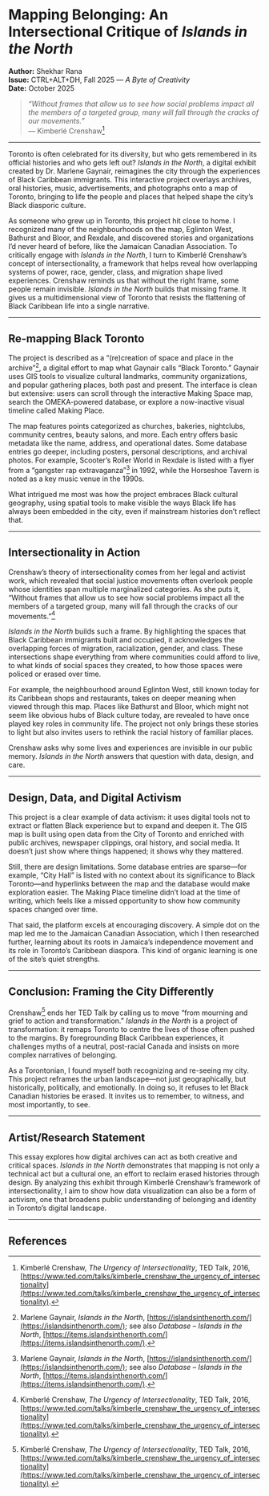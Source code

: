 # Mapping Belonging: An Intersectional Critique of *Islands in the North*

**Author:** Shekhar Rana  
**Issue:** CTRL+ALT+DH, Fall 2025 — *A Byte of Creativity*  
**Date:** October 2025  

> *“Without frames that allow us to see how social problems impact all the members of a targeted group, many will fall through the cracks of our movements.”*  
> — Kimberlé Crenshaw[^1]
---

Toronto is often celebrated for its diversity, but who gets remembered in its official histories and who gets left out? *Islands in the North*, a digital exhibit created by Dr. Marlene Gaynair, reimagines the city through the experiences of Black Caribbean immigrants. This interactive project overlays archives, oral histories, music, advertisements, and photographs onto a map of Toronto, bringing to life the people and places that helped shape the city’s Black diasporic culture.

As someone who grew up in Toronto, this project hit close to home. I recognized many of the neighbourhoods on the map, Eglinton West, Bathurst and Bloor, and Rexdale, and discovered stories and organizations I’d never heard of before, like the Jamaican Canadian Association. To critically engage with *Islands in the North*, I turn to Kimberlé Crenshaw’s concept of intersectionality, a framework that helps reveal how overlapping systems of power, race, gender, class, and migration shape lived experiences. Crenshaw reminds us that without the right frame, some people remain invisible. *Islands in the North* builds that missing frame. It gives us a multidimensional view of Toronto that resists the flattening of Black Caribbean life into a single narrative.

---

## Re-mapping Black Toronto

The project is described as a “(re)creation of space and place in the archive”[^2], a digital effort to map what Gaynair calls “Black Toronto.” Gaynair uses GIS tools to visualize cultural landmarks, community organizations, and popular gathering places, both past and present. The interface is clean but extensive: users can scroll through the interactive Making Space map, search the OMEKA-powered database, or explore a now-inactive visual timeline called Making Place.

The map features points categorized as churches, bakeries, nightclubs, community centres, beauty salons, and more. Each entry offers basic metadata like the name, address, and operational dates. Some database entries go deeper, including posters, personal descriptions, and archival photos. For example, Scooter’s Roller World in Rexdale is listed with a flyer from a “gangster rap extravaganza”[^2] in 1992, while the Horseshoe Tavern is noted as a key music venue in the 1990s.

What intrigued me most was how the project embraces Black cultural geography, using spatial tools to make visible the ways Black life has always been embedded in the city, even if mainstream histories don’t reflect that.

---

## Intersectionality in Action

Crenshaw’s theory of intersectionality comes from her legal and activist work, which revealed that social justice movements often overlook people whose identities span multiple marginalized categories. As she puts it, “Without frames that allow us to see how social problems impact all the members of a targeted group, many will fall through the cracks of our movements.”[^1]

*Islands in the North* builds such a frame. By highlighting the spaces that Black Caribbean immigrants built and occupied, it acknowledges the overlapping forces of migration, racialization, gender, and class. These intersections shape everything from where communities could afford to live, to what kinds of social spaces they created, to how those spaces were policed or erased over time.

For example, the neighbourhood around Eglinton West, still known today for its Caribbean shops and restaurants, takes on deeper meaning when viewed through this map. Places like Bathurst and Bloor, which might not seem like obvious hubs of Black culture today, are revealed to have once played key roles in community life. The project not only brings these stories to light but also invites users to rethink the racial history of familiar places.

Crenshaw asks why some lives and experiences are invisible in our public memory. *Islands in the North* answers that question with data, design, and care.

---

## Design, Data, and Digital Activism

This project is a clear example of data activism: it uses digital tools not to extract or flatten Black experience but to expand and deepen it. The GIS map is built using open data from the City of Toronto and enriched with public archives, newspaper clippings, oral history, and social media. It doesn’t just show where things happened; it shows why they mattered.

Still, there are design limitations. Some database entries are sparse—for example, “City Hall” is listed with no context about its significance to Black Toronto—and hyperlinks between the map and the database would make exploration easier. The Making Place timeline didn’t load at the time of writing, which feels like a missed opportunity to show how community spaces changed over time.

That said, the platform excels at encouraging discovery. A simple dot on the map led me to the Jamaican Canadian Association, which I then researched further, learning about its roots in Jamaica’s independence movement and its role in Toronto’s Caribbean diaspora. This kind of organic learning is one of the site’s quiet strengths.

---

## Conclusion: Framing the City Differently

Crenshaw[^1] ends her TED Talk by calling us to move “from mourning and grief to action and transformation.” *Islands in the North* is a project of transformation: it remaps Toronto to centre the lives of those often pushed to the margins. By foregrounding Black Caribbean experiences, it challenges myths of a neutral, post-racial Canada and insists on more complex narratives of belonging.

As a Torontonian, I found myself both recognizing and re-seeing my city. This project reframes the urban landscape—not just geographically, but historically, politically, and emotionally. In doing so, it refuses to let Black Canadian histories be erased. It invites us to remember, to witness, and most importantly, to see.

---

## Artist/Research Statement

This essay explores how digital archives can act as both creative and critical spaces. *Islands in the North* demonstrates that mapping is not only a technical act but a cultural one, an effort to reclaim erased histories through design. By analyzing this exhibit through Kimberlé Crenshaw’s framework of intersectionality, I aim to show how data visualization can also be a form of activism, one that broadens public understanding of belonging and identity in Toronto’s digital landscape.

---

## References

[^1]: Kimberlé Crenshaw, *The Urgency of Intersectionality*, TED Talk, 2016, [https://www.ted.com/talks/kimberle_crenshaw_the_urgency_of_intersectionality](https://www.ted.com/talks/kimberle_crenshaw_the_urgency_of_intersectionality).

[^2]: Marlene Gaynair, *Islands in the North*, [https://islandsinthenorth.com/](https://islandsinthenorth.com/); see also *Database – Islands in the North*, [https://items.islandsinthenorth.com/](https://items.islandsinthenorth.com/).

